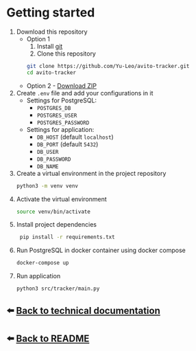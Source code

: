 # Getting started

1. Download this repository
   * Option 1
      1. Install [git](https://git-scm.com/download)
      2. Clone this repository
       ```bash
       git clone https://github.com/Yu-Leo/avito-tracker.git
       cd avito-tracker
       ```
   * Option 2 - [Download ZIP](https://github.com/Yu-Leo/avito-tracker/archive/refs/heads/main.zip)
3. Create `.env` file and add your configurations in it
   - Settings for PostgreSQL:
      - `POSTGRES_DB`
      - `POSTGRES_USER`
      - `POSTGRES_PASSWORD`
   - Settings for application:
      - `DB_HOST` (default `localhost`)
      - `DB_PORT` (default `5432`)
      - `DB_USER`
      - `DB_PASSWORD`
      - `DB_NAME`
4. Create a virtual environment in the project repository
    ```bash
    python3 -m venv venv
    ```
5. Activate the virtual environment
    ```bash
    source venv/bin/activate
    ```
6. Install project dependencies
   ```bash
    pip install -r requirements.txt
    ```
7. Run PostgreSQL in docker container using docker compose
    ```bash
    docker-compose up
    ```   
8. Run application
    ```bash
    python3 src/tracker/main.py
    ```

## :arrow_left: [Back to technical documentation](./README.md)

## :arrow_left: [Back to README](../README.md)
